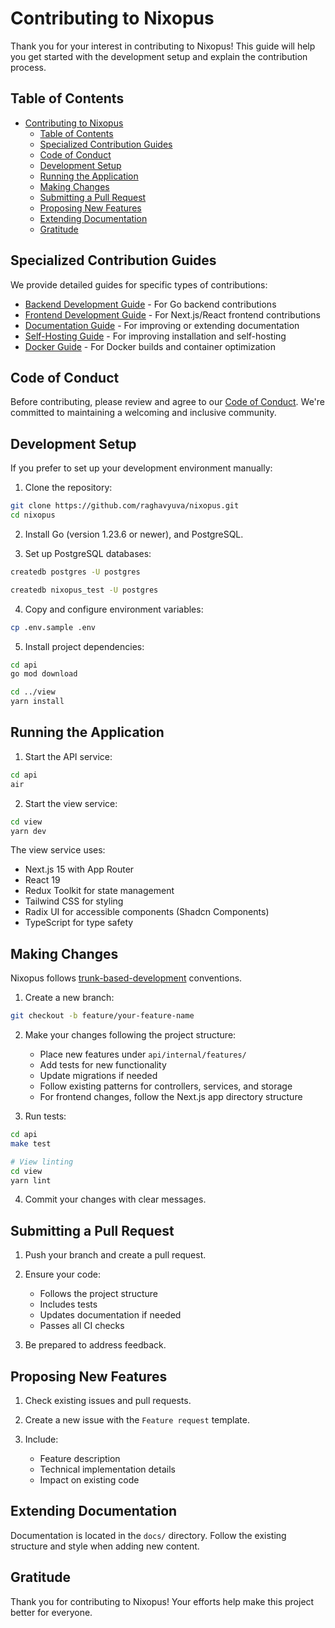 # Contributing to Nixopus

Thank you for your interest in contributing to Nixopus! This guide will help you get started with the development setup and explain the contribution process.

## Table of Contents

- [Contributing to Nixopus](#contributing-to-nixopus)
  - [Table of Contents](#table-of-contents)
  - [Specialized Contribution Guides](#specialized-contribution-guides)
  - [Code of Conduct](#code-of-conduct)
  - [Development Setup](#development-setup)
  - [Running the Application](#running-the-application)
  - [Making Changes](#making-changes)
  - [Submitting a Pull Request](#submitting-a-pull-request)
  - [Proposing New Features](#proposing-new-features)
  - [Extending Documentation](#extending-documentation)
  - [Gratitude](#gratitude)

## Specialized Contribution Guides

We provide detailed guides for specific types of contributions:

- [Backend Development Guide](backend.md) - For Go backend contributions
- [Frontend Development Guide](frontend.md) - For Next.js/React frontend contributions
- [Documentation Guide](documentation.md) - For improving or extending documentation
- [Self-Hosting Guide](self-hosting.md) - For improving installation and self-hosting
- [Docker Guide](docker.md) - For Docker builds and container optimization

## Code of Conduct

Before contributing, please review and agree to our [Code of Conduct](/code-of-conduct/index.md). We're committed to maintaining a welcoming and inclusive community.

## Development Setup

If you prefer to set up your development environment manually:

1. Clone the repository:

```bash
git clone https://github.com/raghavyuva/nixopus.git
cd nixopus
```

2. Install Go (version 1.23.6 or newer), and PostgreSQL.

3. Set up PostgreSQL databases:

```bash
createdb postgres -U postgres

createdb nixopus_test -U postgres
```

4. Copy and configure environment variables:

```bash
cp .env.sample .env
```

5. Install project dependencies:

```bash
cd api
go mod download

cd ../view
yarn install
```

## Running the Application

1. Start the API service:

```bash
cd api
air
```

2. Start the view service:

```bash
cd view
yarn dev
```

The view service uses:

- Next.js 15 with App Router
- React 19
- Redux Toolkit for state management
- Tailwind CSS for styling
- Radix UI for accessible components (Shadcn Components)
- TypeScript for type safety

## Making Changes

Nixopus follows [trunk-based-development](https://www.atlassian.com/continuous-delivery/continuous-integration/trunk-based-development) conventions.

1. Create a new branch:

```bash
git checkout -b feature/your-feature-name
```

2. Make your changes following the project structure:
   - Place new features under `api/internal/features/`
   - Add tests for new functionality
   - Update migrations if needed
   - Follow existing patterns for controllers, services, and storage
   - For frontend changes, follow the Next.js app directory structure

3. Run tests:

```bash
cd api
make test

# View linting
cd view
yarn lint
```

4. Commit your changes with clear messages.

## Submitting a Pull Request

1. Push your branch and create a pull request.

2. Ensure your code:
   - Follows the project structure
   - Includes tests
   - Updates documentation if needed
   - Passes all CI checks

3. Be prepared to address feedback.

## Proposing New Features

1. Check existing issues and pull requests.

2. Create a new issue with the `Feature request` template.

3. Include:
   - Feature description
   - Technical implementation details
   - Impact on existing code

## Extending Documentation

Documentation is located in the `docs/` directory. Follow the existing structure and style when adding new content.

## Gratitude

Thank you for contributing to Nixopus! Your efforts help make this project better for everyone.
